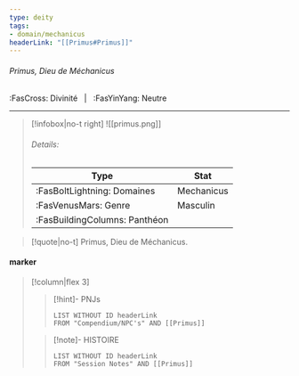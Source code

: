 ```yaml
---
type: deity
tags:
- domain/mechanicus
headerLink: "[[Primus#Primus]]"
---
```


###### Primus, Dieu de Méchanicus
<span class="sub2">:FasCross: Divinité &nbsp; | &nbsp; :FasYinYang: Neutre</span>
___

> [!infobox|no-t right]
> ![[primus.png]]
> ###### Details:
> | Type | Stat |
> | ---- | ---- |
> | :FasBoltLightning: Domaines | Mechanicus |
> | :FasVenusMars: Genre | Masculin |
> | :FasBuildingColumns: Panthéon |  |

> [!quote|no-t]
>Primus, Dieu de Méchanicus.

#### marker
> [!column|flex 3]
>> [!hint]-  PNJs
>>```dataview
>>LIST WITHOUT ID headerLink
>>FROM "Compendium/NPC's" AND [[Primus]] 
>
>>[!note]- HISTOIRE
>>```dataview
>>LIST WITHOUT ID headerLink
>>FROM "Session Notes" AND [[Primus]]